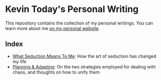 Kevin Today's Personal Writing
==============================
This repository contains the collection of my personal writings. You can learn more about me [on my personal website](https://kevintoday.com).

Index
-----
* [What Seduction Means To Me](./what-seduction-means-to-me.md): How the art of seduction has changed my life
* [Planning & Adapting](./planning-and-adapting.md): On the two strategies employed for dealing with chaos, and thoughts on how to unify them
